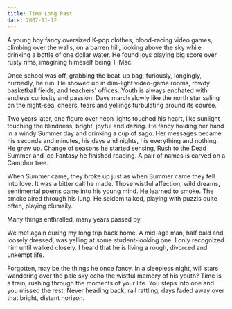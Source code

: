 ```yaml
---
title: Time Long Past
date: 2007-11-12
---
```


A young boy fancy oversized K-pop clothes, blood-racing video games, climbing over the walls, on a barren hill, looking above the sky while drinking a bottle of one dollar water. He found joys playing big score over rusty rims, imagining himeself being T-Mac.

Once school was off, grabbing the beat-up bag, furiously, longingly, hurriedly, he run. He showed up in dim-light video-game rooms, rowdy basketball fields, and teachers' offices. Youth is always enchated with endless curiosity and passion. Days march slowly like the north star saling on the night-sea, cheers, tears and yellings turbulating around its course.

Two years later, one figure over neon lights touched his heart, like sunlight touching the blindness, bright,  joyful and dazing. He fancy holding her hand in a windy Summer day and drinking a cup of sago. Her messages became his seconds and minutes, his days and nights, his everything and nothing. He grew up. Change of seasons he started sensing, Rush to the Dead Summer and Ice Fantasy he finished reading. A pair of names is carved on a Camphor tree.

When Summer came, they broke up just as when Summer came they fell into love. It was a bitter call he made. Those wistful affection, wild dreams, sentimental poems came into his young mind. He learned to smoke. The smoke aired through his lung. He seldom talked, playing with puzzls quite often, playing clumsily.

Many things enthralled, many years passed by.

We met again during my long trip back home. A mid-age man, half bald and loosely dressed, was yelling at some student-looking one. I only recognized him until walked closely. I heard that he is living a rough, divorced and unkempt life.

Forgotten, may be the things he once fancy. In a sleepless night, will stars wandering over the pale sky echo the wistful memory of his youth? Time is a train, rushing through the moments of your life. You steps into one and you missed the rest. Never heading back, rail rattling, days faded away over that bright, distant horizon.
